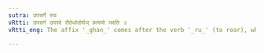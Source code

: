 ```yaml
---
sutra: उपसर्गे रुवः
vRtti: उपसर्ग उपपदे रौतेर्धातोर्घञ् प्रत्ययो भवति ॥
vRtti_eng: The affix '_ghan_' comes after the verb '_ru_' (to roar), when it has an _upasarga_ in composition with it.

---
```

